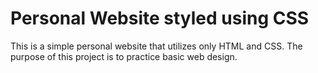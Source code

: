 # Personal Website styled using CSS

This is a simple personal website that utilizes only HTML and CSS. The purpose of this project is to practice basic web design. 
